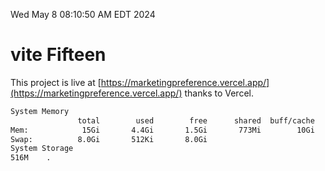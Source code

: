 Wed May  8 08:10:50 AM EDT 2024

# vite Fifteen


This project is live at [https://marketingpreference.vercel.app/](https://marketingpreference.vercel.app/) thanks to Vercel.

```bash
System Memory
               total        used        free      shared  buff/cache   available
Mem:            15Gi       4.4Gi       1.5Gi       773Mi        10Gi        10Gi
Swap:          8.0Gi       512Ki       8.0Gi
System Storage
516M	.
```
